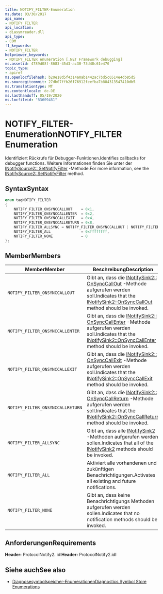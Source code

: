```yaml
---
title: NOTIFY_FILTER-Enumeration
ms.date: 03/30/2017
api_name:
- NOTIFY_FILTER
api_location:
- diasymreader.dll
api_type:
- COM
f1_keywords:
- NOTIFY_FILTER
helpviewer_keywords:
- NOTIFY_FILTER enumeration [.NET Framework debugging]
ms.assetid: 4789d08f-8683-45d3-ac30-73d48c61e470
topic_type:
- apiref
ms.openlocfilehash: b20e18d5f4314a0ab1442ac7bd5c6514e4db85d5
ms.sourcegitcommit: 27db07ffb26f76912feefba7b884313547410db5
ms.translationtype: MT
ms.contentlocale: de-DE
ms.lasthandoff: 05/19/2020
ms.locfileid: "83609481"
---
```

# <a name="notify_filter-enumeration"></a><span data-ttu-id="fd04d-102">NOTIFY_FILTER-Enumeration</span><span class="sxs-lookup"><span data-stu-id="fd04d-102">NOTIFY_FILTER Enumeration</span></span>
<span data-ttu-id="fd04d-103">Identifiziert Rückrufe für Debugger-Funktionen.</span><span class="sxs-lookup"><span data-stu-id="fd04d-103">Identifies callbacks for debugger functions.</span></span> <span data-ttu-id="fd04d-104">Weitere Informationen finden Sie unter der [INotifySource2:: SetNotifyFilter](inotifysource2-setnotifyfilter-method.md) -Methode.</span><span class="sxs-lookup"><span data-stu-id="fd04d-104">For more information, see the [INotifySource2::SetNotifyFilter](inotifysource2-setnotifyfilter-method.md) method.</span></span>  
  
## <a name="syntax"></a><span data-ttu-id="fd04d-105">Syntax</span><span class="sxs-lookup"><span data-stu-id="fd04d-105">Syntax</span></span>  
  
```cpp  
enum tagNOTIFY_FILTER  
{  
    NOTIFY_FILTER_ONSYNCCALLOUT    = 0x1,  
    NOTIFY_FILTER_ONSYNCCALLENTER  = 0x2,  
    NOTIFY_FILTER_ONSYNCCALLEXIT   = 0x4,  
    NOTIFY_FILTER_ONSYNCCALLRETURN = 0x8,  
    NOTIFY_FILTER_ALLSYNC = NOTIFY_FILTER_ONSYNCCALLOUT | NOTIFY_FILTER_ONSYNCCALLENTER | NOTIFY_FILTER_ONSYNCCALLEXIT | NOTIFY_FILTER_ONSYNCCALLRETURN,  
    NOTIFY_FILTER_ALL              = 0xffffffff,  
    NOTIFY_FILTER_NONE             = 0  
};  
```  
  
## <a name="members"></a><span data-ttu-id="fd04d-106">Member</span><span class="sxs-lookup"><span data-stu-id="fd04d-106">Members</span></span>  
  
|<span data-ttu-id="fd04d-107">Member</span><span class="sxs-lookup"><span data-stu-id="fd04d-107">Member</span></span>|<span data-ttu-id="fd04d-108">Beschreibung</span><span class="sxs-lookup"><span data-stu-id="fd04d-108">Description</span></span>|  
|------------|-----------------|  
|`NOTIFY_FILTER_ONSYNCCALLOUT`|<span data-ttu-id="fd04d-109">Gibt an, dass die [INotifySink2:: OnSyncCallOut](inotifysink2-onsynccallout-method.md) -Methode aufgerufen werden soll.</span><span class="sxs-lookup"><span data-stu-id="fd04d-109">Indicates that the [INotifySink2::OnSyncCallOut](inotifysink2-onsynccallout-method.md) method should be invoked.</span></span>|  
|`NOTIFY_FILTER_ONSYNCCALLENTER`|<span data-ttu-id="fd04d-110">Gibt an, dass die [INotifySink2:: OnSyncCallEnter](inotifysink2-onsynccallenter-method.md) -Methode aufgerufen werden soll.</span><span class="sxs-lookup"><span data-stu-id="fd04d-110">Indicates that the [INotifySink2::OnSyncCallEnter](inotifysink2-onsynccallenter-method.md) method should be invoked.</span></span>|  
|`NOTIFY_FILTER_ONSYNCCALLEXIT`|<span data-ttu-id="fd04d-111">Gibt an, dass die [INotifySink2:: OnSyncCallExit](inotifysink2-onsynccallexit-method.md) -Methode aufgerufen werden soll.</span><span class="sxs-lookup"><span data-stu-id="fd04d-111">Indicates that the [INotifySink2::OnSyncCallExit](inotifysink2-onsynccallexit-method.md) method should be invoked.</span></span>|  
|`NOTIFY_FILTER_ONSYNCCALLRETURN`|<span data-ttu-id="fd04d-112">Gibt an, dass die [INotifySink2:: OnSyncCallReturn](inotifysink2-onsynccallreturn-method.md) -Methode aufgerufen werden soll.</span><span class="sxs-lookup"><span data-stu-id="fd04d-112">Indicates that the [INotifySink2::OnSyncCallReturn](inotifysink2-onsynccallreturn-method.md) method should be invoked.</span></span>|  
|`NOTIFY_FILTER_ALLSYNC`|<span data-ttu-id="fd04d-113">Gibt an, dass alle [INotifySink2](inotifysink2-interface.md) -Methoden aufgerufen werden sollen.</span><span class="sxs-lookup"><span data-stu-id="fd04d-113">Indicates that all of the [INotifySink2](inotifysink2-interface.md) methods should be invoked.</span></span>|  
|`NOTIFY_FILTER_ALL`|<span data-ttu-id="fd04d-114">Aktiviert alle vorhandenen und zukünftigen Benachrichtigungen.</span><span class="sxs-lookup"><span data-stu-id="fd04d-114">Activates all existing and future notifications.</span></span>|  
|`NOTIFY_FILTER_NONE`|<span data-ttu-id="fd04d-115">Gibt an, dass keine Benachrichtigungs Methoden aufgerufen werden sollen.</span><span class="sxs-lookup"><span data-stu-id="fd04d-115">Indicates that no notification methods should be invoked.</span></span>|  
  
## <a name="requirements"></a><span data-ttu-id="fd04d-116">Anforderungen</span><span class="sxs-lookup"><span data-stu-id="fd04d-116">Requirements</span></span>  
 <span data-ttu-id="fd04d-117">**Header:** ProtocolNotify2. idl</span><span class="sxs-lookup"><span data-stu-id="fd04d-117">**Header:** ProtocolNotify2.idl</span></span>  
  
## <a name="see-also"></a><span data-ttu-id="fd04d-118">Siehe auch</span><span class="sxs-lookup"><span data-stu-id="fd04d-118">See also</span></span>

- [<span data-ttu-id="fd04d-119">Diagnosesymbolspeicher-Enumerationen</span><span class="sxs-lookup"><span data-stu-id="fd04d-119">Diagnostics Symbol Store Enumerations</span></span>](diagnostics-symbol-store-enumerations.md)
